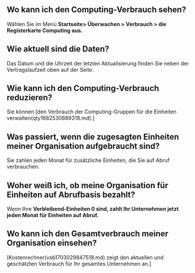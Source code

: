 ## Wo kann ich den Computing-Verbrauch sehen?


Wählen Sie im Menü **Startseite> **Überwachen** > **Verbrauch** > die Registerkarte **Computing** aus.**

## Wie aktuell sind die Daten?


Das Datum und die Uhrzeit der letzten Aktualisierung finden Sie neben der Vertragslaufzeit oben auf der Seite.

## Wie kann ich den Computing-Verbrauch reduzieren?


Sie können [den Verbrauch der Computing-Gruppen für die Einheiten verwalten(qty1682530889318.md).]

## Was passiert, wenn die zugesagten Einheiten meiner Organisation aufgebraucht sind?


Sie zahlen jeden Monat für zusätzliche Einheiten, die Sie auf Abruf verbrauchen.

## Woher weiß ich, ob meine Organisation für Einheiten auf Abrufbasis bezahlt?


Wenn Ihre **Verbleibend-Einheiten 0 sind, zahlt Ihr Unternehmen jetzt jeden Monat für Einheiten auf Abruf.**

## Wo kann ich den Gesamtverbrauch meiner Organisation einsehen?


 [Kostenrechner(vsb1703029847518.md) zeigt den aktuellen und geschätzten Verbrauch für Ihr gesamtes Unternehmen an.]

